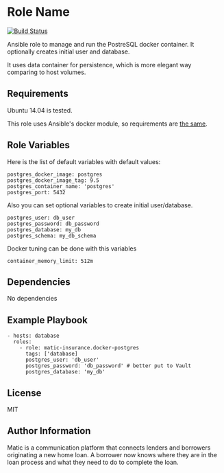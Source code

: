 Role Name
=========
[![Build Status](https://travis-ci.org/matic-insurance/ansible-docker-postgres.svg?branch=master)](https://travis-ci.org/matic-insurance/ansible-docker-postgres)

Ansible role to manage and run the PostreSQL docker container. It optionally creates initial user and database.

It uses data container for persistence, which is more elegant way comparing to host volumes.


Requirements
------------

Ubuntu 14.04 is tested.

This role uses Ansible's docker module, so requirements are [the same](https://docs.ansible.com/ansible/docker_image_module.html#requirements-on-host-that-executes-module).

Role Variables
--------------

Here is the list of default variables with default values:

```
postgres_docker_image: postgres
postgres_docker_image_tag: 9.5
postgres_container_name: 'postgres'
postgres_port: 5432
```

Also you can set optional variables to create initial user/database.

```
postgres_user: db_user
postgres_password: db_password
postgres_database: my_db
postgres_schema: my_db_schema
```

Docker tuning can be done with this variables
```
container_memory_limit: 512m
```

Dependencies
------------

No dependencies

Example Playbook
----------------

    - hosts: database
      roles:
        - role: matic-insurance.docker-postgres
          tags: ['database]
          postgres_user: 'db_user'
          postgres_password: 'db_password' # better put to Vault
          postgres_database: 'my_db'

License
-------

MIT

Author Information
------------------

Matic is a communication platform that connects lenders and borrowers originating a new home loan. A borrower now knows where they are in the loan process and what they need to do to complete the loan.
